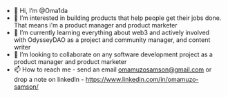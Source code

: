 - 👋 Hi, I’m @Oma1da
- 👀 I’m interested in building products that help people get their jobs done. That means i'm a product manager and product marketer
- 🌱 I’m currently learning everything about web3 and actively involved with OdysseyDAO as a project and community manager, and content writer
- 💞️ I’m looking to collaborate on any software development project as a product manager and product marketer
- 📫 How to reach me - send an email omamuzosamson@gmail.com or drop a note on linkedIn - https://www.linkedin.com/in/omamuzo-samson/

<!---
Om1da/Om1da is a ✨ special ✨ repository because its `README.md` (this file) appears on your GitHub profile.
You can click the Preview link to take a look at your changes.
--->
